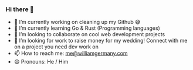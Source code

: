 ### Hi there 👋

- 🔭 I’m currently working on cleaning up my Github 😅
- 🌱 I’m currently learning Go & Rust (Programming languages)
- 👯 I’m looking to collaborate on cool web development projects
- 🤔 I’m looking for work to raise money for my wedding! Connect with me on a project you need dev work on
- 📫 How to reach me: me@williamgermany.com
- 😄 Pronouns: He / Him
